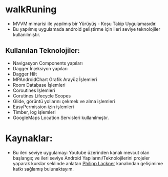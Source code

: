 # walkRuning
 
- MVVM mimarisi ile yapılmış bir Yürüyüş - Koşu Takip Uygulamasıdır.
- Bu yapılmış uygulamada android geliştirme için ileri seviye teknolojiler kullanılmıştır.
## Kullanılan Teknolojiler:

- Navigasyon Components yapıları 
- Dagger İnjeksiyon yapıları
- Dagger Hilt
- MPAndroidChart Grafik Arayüz İşlemleri 
- Room Database İşlemleri 
- Coroutines İşlemleri
- Corutines Lifecycle Scopes
- Glide, görüntü yollarını çekmek ve alma işlemleri
- EasyPermission izin işlemleri
- Timber, log işlemleri
- GoogleMaps Location Servisleri kullanılmıştır.

# Kaynaklar:

- Bu ileri seviye uygulamayı Youtube üzerinden kanalı mevcut olan başlangıç ve ileri seviye Android Yapılarını/Teknolojilerini projeler yaparak kurslar seklinde anlatan [Philipp Lackner](https://www.youtube.com/playlist?list=PLQkwcJG4YTCQ6emtoqSZS2FVwZR9FT3BV) kanalından gelişimime katkı sağlamış bulunaktayım.


